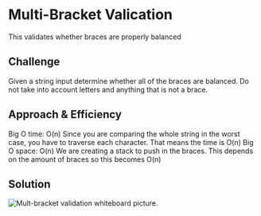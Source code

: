 # Multi-Bracket Valication
This validates whether braces are properly balanced

## Challenge
Given a string input determine whether all of the braces are balanced. Do not take into account letters and anything that is not a brace.

## Approach & Efficiency

Big O time: O(n)
Since you are comparing the whole string in the worst case, you have to traverse each character. That means the time is O(n)
Big O space: O(n)
We are creating a stack to push in the braces. This depends on the amount of braces so this becomes O(n)

## Solution
![Mult-bracket validation whiteboard picture](../../assets/bracket_validation.jpg).
